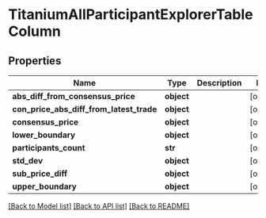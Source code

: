 # TitaniumAllParticipantExplorerTableColumn


## Properties
Name | Type | Description | Notes
------------ | ------------- | ------------- | -------------
**abs_diff_from_consensus_price** | **object** |  | [optional] 
**con_price_abs_diff_from_latest_trade** | **object** |  | [optional] 
**consensus_price** | **object** |  | [optional] 
**lower_boundary** | **object** |  | [optional] 
**participants_count** | **str** |  | [optional] 
**std_dev** | **object** |  | [optional] 
**sub_price_diff** | **object** |  | [optional] 
**upper_boundary** | **object** |  | [optional] 

[[Back to Model list]](../README.md#documentation-for-models) [[Back to API list]](../README.md#documentation-for-api-endpoints) [[Back to README]](../README.md)


